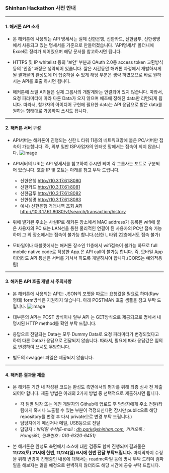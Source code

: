 
### Shinhan Hackathon 사전 안내

---

#### 1. 해커톤 API 소개

- 본 해커톤에 사용되는 API 명세서는 실제 신한은행, 신한카드, 신한금투, 신한생명에서 사용되고 있는 명세서를 기준으로 만들어졌습니다.
  'API명세서' 폴더내에 Excel로 정리가 되어있으며 해당 문서를 참고하시면 됩니다.

- HTTPS 및 IP whitelist 등의 '보안' 부분과 OAuth 2.0등 access token 교환방식 등의 '인증' 과정은 생략되어 있습니다. 짧은 시간동안 해커톤 과정에서 
  개발하시게 될 결과물의 완성도에 더 집중하실 수 있게 해당 부분은 생략 하였으므로 바로 원하시는 API를 호출 하시면 됩니다.

- 해커톤에 쓰일 API들은 실제 그룹사의 개발계와는 연결되어 있지 않습니다. 따라서, 요청 파라미터에 따라 다른 Data가 오지 않으며 애초에 정해진 data만 리턴되게 됩니다.
  따라서, 참가자의 아이디어 구현에 필요한 data는 API 응답으로 받은 data를 원하는 형태대로 가공하여 쓰셔도 됩니다.

---

#### 2. 해커톤 서버 구성

- API서버는 해커톤이 진행되는 신한 L 타워 11층의 네트워크망에 붙은 PC/서버만 접속이 가능합니다. 즉, 외부 일반 ISP사업자의 인터넷 망에서는 접속이 되지 않습니다.
![image](https://user-images.githubusercontent.com/46205182/68726725-be910680-0605-11ea-8a14-d5be21bfa962.png)

- API서버의 URI는 API 명세서를 참고하여 주시면 되며 각 그룹사는 포트로 구분되어 있습니다. 호출 IP 및 포트는 아래를 참고 부탁 드립니다.
  * 신한은행 http://10.3.17.61:8080 
  * 신한카드 http://10.3.17.61:8081 
  * 신한금투 http://10.3.17.61:8082 
  * 신한생명 http://10.3.17.61:8083 
  * 예시) 신한은행 거래내역 조회 API http://10.3.17.61:8080/v1/search/transaction/history
  
- 위에 열거된 주소는 사설IP로 해커톤 장소에서 MAC address가 등록된 wifi에 붙은 사용자의 PC 또는 LAN선을 통한 물리적인 연결이 된 사용자의 PC만 접속 가능하며 그 외 장소에서는 접속이 불가능 합니다.(신한 L 타워 22층에서도 접속 불가)

- 모바일이나 태블릿에서는 해커톤 장소인 11층에서 wifi접속이 불가능 하므로 full mobile native code로 작성한 App.은 API call이 불가능 합니다. 즉, 모바일 App이더라도 API 통신은 서버를 거쳐서 하도록 개발하셔야 합니다.(CORS는 예외적용됨)

---

#### 3. 해커톤 API 호출 개발 시 주의사항

- 본 해커톤에 사용되는 API는 JSON의 포맷을 따르는 요청값을 필요로 하며(Raw 형태) form방식은 지원하지 않습니다.
  아래 POSTMAN 호출 샘플을 참고 부탁 드립니다.
  ![image](https://user-images.githubusercontent.com/46205182/68735351-b85c5380-0620-11ea-975e-10d13973fd58.png)

- 대부분의 API는 POST 방식이나 일부 API 는 GET방식으로 제공되므로 명세서 내 명시된 HTTP method를 확인 부탁 드립니다.

- 응답으로 전달되는 Data는 모두 Dummy Data로 요청 파라미터가 변경되었다고 하여 다른 Data가 응답으로 전달되지 않습니다. 따라서, 필요에 따라 응답값은 임의로 변경하여 쓰셔도 무방합니다.

- 별도의 swagger 파일은 제공되지 않습니다.

---

#### 4. 해커톤 결과물 제출

- 본 해커톤 기간 내 작성된 코드는 완성도 측면에서의 평가를 위해 최종 심사 전 제출 되어야 합니다. 제출 방법은 아래의 2가지 방법 중 선택적으로 제출하시면 됩니다.
  * 각 팀별 팀장 또는 메인 개발자의 Github에 업로드 후 담당자에게 주소 전달(타 팀에게 혹시나 노출될 수 있는 부분이 걱정되신다면 잠시만 public으로 해당 repository를 변경 후 다시 private으로 변경 부탁 드립니다.)
  * 담당자에게 메신저나 메일, USB등으로 전달
  * 담당자 : *박덕환 수석(E-mail : dh.park@shinhan.com, 카카오톡 : Hongsi81, 전화번호 : 010-6320-6451)*
  
- 본 해커톤은 완성도 측면에서 소스에 대한 검증도 함께 진행되며 결과물은 **11/23(토) 21시에 한번, 11/24(일) 6시에 한번 전달 부탁드립니다.**
  마지막까지 수정을 위해 변경이 진행중인 내용에 대해서는 readme파일 등에 명시 부탁 드리며 컴파일을 해보지는 않을 예정으로 완벽하지 않더라도 해당 시간에 공유 부탁 드립니다.
  
  
